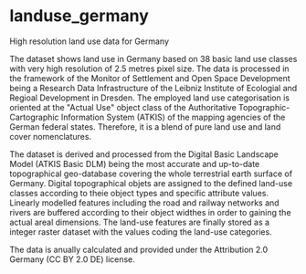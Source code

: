 # landuse_germany
High resolution land use data for Germany

The dataset shows land use in Germany based on 38 basic land use classes with very high resolution of 2.5 metres pixel size. The data is processed in the framework of the Monitor of Settlement and Open Space Development being a Research Data Infrastructure of the Leibniz Institute of Ecologial and Regioal Development in Dresden. The employed land use categorisation is oriented at the "Actual Use" object class of the Authoritative Topographic-Cartographic Information System (ATKIS) of the mapping agencies of the German federal states. Therefore, it is a blend of pure land use and land cover nomenclatures. 

The dataset is derived and processed from the Digital Basic Landscape Model (ATKIS Basic DLM) being the most accurate and up-to-date topographical geo-database covering the whole terrestrial earth surface of Germany. Digital topographical objets are assigned to the defined land-use classes according to theie object types and specific attribute values. Linearly modelled features including the road and railway networks and rivers are buffered according to their object widthes in order to gaining the actual areal dimensions. The land-use features are finally stored as a integer raster dataset with the values coding the land-use categories.

The data is anually calculated and provided under the Attribution 2.0 Germany (CC BY 2.0 DE) license.

